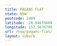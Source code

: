 ```yaml
---
title: PAGANS FLAT
state: NSW
postcode: 2469
latitude: -28.94675609
longitude: 152.5676799
url: /nsw/pagans-flat/
layout: suburb
---
```


